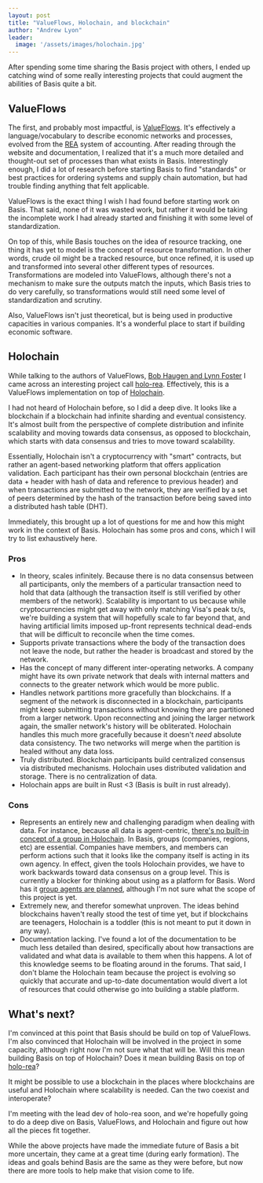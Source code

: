 ```yaml
---
layout: post
title: "ValueFlows, Holochain, and blockchain"
author: "Andrew Lyon"
leader:
  image: '/assets/images/holochain.jpg'
---
```


After spending some time sharing the Basis project with others, I ended up catching wind of some really interesting projects that could augment the abilities of Basis quite a bit.

## ValueFlows

The first, and probably most impactful, is [ValueFlows][1]. It's effectively a language/vocabulary to describe economic networks and processes, evolved from the [REA][2] system of accounting. After reading through the website and documentation, I realized that it's a much more detailed and thought-out set of processes than what exists in Basis. Interestingly enough, I did a lot of research before starting Basis to find "standards" or best practices for ordering systems and supply chain automation, but had trouble finding anything that felt applicable.

ValueFlows is the exact thing I wish I had found before starting work on Basis. That said, none of it was wasted work, but rather it would be taking the incomplete work I had already started and finishing it with some level of standardization.

On top of this, while Basis touches on the idea of resource tracking, one thing it has yet to model is the concept of resource transformation. In other words, crude oil might be a tracked resource, but once refined, it is used up and transformed into several other different types of resources. Transformations are modeled into ValueFlows, although there's not a mechanism to make sure the outputs match the inputs, which Basis tries to do very carefully, so transformations would still need some level of standardization and scrutiny.

Also, ValueFlows isn't just theoretical, but is being used in productive capacities in various companies. It's a wonderful place to start if building economic software.

## Holochain

While talking to the authors of ValueFlows, [Bob Haugen and Lynn Foster][3] I came across an interesting project call [holo-rea][4]. Effectively, this is a ValueFlows implementation on top of [Holochain][5].

I had not heard of Holochain before, so I did a deep dive. It looks like a blockchain if a blockchain had infinite sharding and eventual consistency. It's almost built from the perspective of complete distribution and infinite scalability and moving towards data consensus, as opposed to blockchain, which starts with data consensus and tries to move toward scalability.

Essentially, Holochain isn't a cryptocurrency with "smart" contracts, but rather an agent-based networking platform that offers application validation. Each participant has their own personal blockchain (entries are data + header with hash of data and reference to previous header) and when transactions are submitted to the network, they are verified by a set of peers determined by the hash of the transaction before being saved into a distributed hash table (DHT).

Immediately, this brought up a lot of questions for me and how this might work in the context of Basis. Holochain has some pros and cons, which I will try to list exhaustively here.

### Pros

- In theory, scales infinitely. Because there is no data consensus between all participants, only the members of a particular transaction need to hold that data (although the transaction itself is still verified by other members of the network). Scalability is important to us because while cryptocurrencies might get away with only matching Visa's peak tx/s, we're building a system that will hopefully scale to far beyond that, and having artificial limits imposed up-front represents technical dead-ends that will be difficult to reconcile when the time comes.
- Supports private transactions where the body of the transaction does not leave the node, but rather the header is broadcast and stored by the network.
- Has the concept of many different inter-operating networks. A company might have its own private network that deals with internal matters and connects to the greater network which would be more public.
- Handles network partitions more gracefully than blockchains. If a segment of the network is disconnected in a blockchain, participants might keep submitting transactions without knowing they are partitioned from a larger network. Upon reconnecting and joining the larger network again, the smaller network's history will be obliterated. Holochain handles this much more gracefully because it doesn't *need* absolute data consistency. The two networks will merge when the partition is healed without any data loss.
- Truly distributed. Blockchain participants build centralized consensus via distributed mechanisms. Holochain uses distributed validation and storage. There is no centralization of data.
- Holochain apps are built in Rust &lt;3 (Basis is built in rust already).

### Cons

- Represents an entirely new and challenging paradigm when dealing with data. For instance, because all data is agent-centric, [there's no built-in concept of a group in Holochain][6]. In Basis, groups (companies, regions, etc) are essential. Companies have members, and members can perform actions such that it looks like the company itself is acting in its own agency. In effect, given the tools Holochain provides, we have to work backwards toward data consensus on a group level. This is currently a blocker for thinking about using as a platform for Basis. Word has it [group agents are planned][7], although I'm not sure what the scope of this project is yet.
- Extremely new, and therefor somewhat unproven. The ideas behind blockchains haven't really stood the test of time yet, but if blockchains are teenagers, Holochain is a toddler (this is not meant to put it down in any way).
- Documentation lacking. I've found a lot of the documentation to be much less detailed than desired, specifically about how transactions are validated and what data is available to them when this happens. A lot of this knowledge seems to be floating around in the forums. That said, I don't blame the Holochain team because the project is evolving so quickly that accurate and up-to-date documentation would divert a lot of resources that could otherwise go into building a stable platform.

## What's next?

I'm convinced at this point that Basis should be build on top of ValueFlows. I'm also convinced that Holochain will be involved in the project in some capacity, although right now I'm not sure what that will be. Will this mean building Basis on top of Holochain? Does it mean building Basis on top of [holo-rea][4]?

It might be possible to use a blockchain in the places where blockchains are useful and Holochain where scalability is needed. Can the two coexist and interoperate?

I'm meeting with the lead dev of holo-rea soon, and we're hopefully going to do a deep dive on Basis, ValueFlows, and Holochain and figure out how all the pieces fit together.

While the above projects have made the immediate future of Basis a bit more uncertain, they came at a great time (during early formation). The ideas and goals behind Basis are the same as they were before, but now there are more tools to help make that vision come to life.

[1]: https://valueflo.ws/
[2]: https://en.wikipedia.org/wiki/Resources,_events,_agents_(accounting_model)
[3]: http://mikorizal.org/about.html
[4]: https://github.com/holo-rea/holo-rea
[5]: https://holochain.org/
[6]: https://forum.holochain.org/t/how-will-holochain-handle-group-agents/1095
[7]: https://github.com/holochain-open-dev/agent-registration


